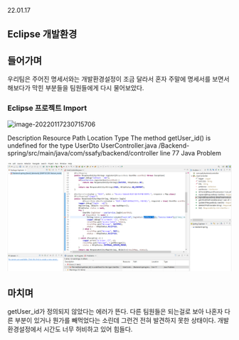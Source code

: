 22.01.17

## Eclipse 개발환경

## 들어가며

우리팀은 주어진 명세서와는 개발환경설정이 조금 달라서 혼자 주말에 명세서를 보면서 해보다가 막힌 부분들을 팀원들에게 다시 물어보았다.



### Eclipse 프로젝트 Import

![image-20220117230715706](image-20220117230715706.png)

Description	Resource	Path	Location	Type
The method getUser_id() is undefined for the type UserDto	UserController.java	/Backend-spring/src/main/java/com/ssafy/backend/controller	line 77	Java Problem

![eclipse_error](eclipse_error.png)



## 마치며

getUser_id가 정의되지 않았다는 에러가 뜬다. 다른 팀원들은 되는걸로 보아 나혼자 다른 부분이 있거나 뭔가를 빼먹었다는 소린데 그런건 전혀 발견하지 못한 상태이다. 개발환경설정에서 시간도 너무 허비하고 있어 힘들다.

